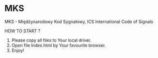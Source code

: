 # MKS
MKS - Międzynarodowy Kod Sygnałowy, ICS International Code of Signals

HOW TO START ?
1. Please copy all files to Your local driver.
2. Open file Index.html by Your favourite browser.
3. Enjoy!